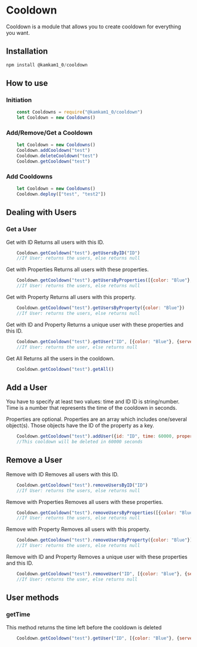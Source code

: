 # Cooldown
Cooldown is a module that allows you to create cooldown for everything you want.

## Installation
```js
npm install @kamkam1_0/cooldown
```

## How to use

### Initiation
```js
    const Cooldowns = require("@kamkam1_0/cooldown")
    let Cooldown = new Cooldowns()
```

### Add/Remove/Get a Cooldown
```js
    let Cooldown = new Cooldowns()
    Cooldown.addCooldown("test")
    Cooldown.deleteCooldown("test")
    Cooldown.getCooldown("test")
```

### Add Cooldowns
```js
    let Cooldown = new Cooldowns()
    Cooldown.deploy(["test", "test2"])
```

## Dealing with Users

### Get a User

Get with ID
Returns all users with this ID.

```js
    Cooldown.getCooldown("test").getUsersByID("ID")
    //If User: returns the users, else returns null
```

Get with Properties
Returns all users with these properties.

```js
    Cooldown.getCooldown("test").getUsersByProperties([{color: "Blue"}, {server: "test"}, {phone: "06060606"}])
    //If User: returns the users, else returns null
```

Get with Property
Returns all users with this property.

```js
    Cooldown.getCooldown("test").getUsersByProperty({color: "Blue"})
    //If User: returns the users, else returns null
```

Get with ID and Property
Returns a unique user with these properties and this ID.

```js
    Cooldown.getCooldown("test").getUser("ID", [{color: "Blue"}, {server: "test"}, {phone: "06060606"}])
    //If User: returns the user, else returns null
```

Get All
Returns all the users in the cooldown.

```js
    Cooldown.getCooldown("test").getAll()
```

## Add a User

You have to specify at least two values: time and ID
ID is string/number.
Time is a number that represents the time of the cooldown in seconds.

Properties are optional.
Properties are an array which includes one/several object(s).
Those objects have the ID of the property as a key.

```js
    Cooldown.getCooldown("test").addUser({id: "ID", time: 60000, properties: [{color: "blue"}, {phone: "06060606"}]})
    //This cooldown will be deleted in 60000 seconds
```

## Remove a User

Remove with ID
Removes all users with this ID.

```js
    Cooldown.getCooldown("test").removeUsersByID("ID")
    //If User: returns the users, else returns null
```

Remove with Properties
Removes all users with these properties.

```js
    Cooldown.getCooldown("test").removeUsersByProperties([{color: "Blue"}, {server: "test"}, {phone: "06060606"}])
    //If User: returns the users, else returns null
```

Remove with Property
Removes all users with this property.

```js
    Cooldown.getCooldown("test").removeUsersByProperty({color: "Blue"})
    //If User: returns the users, else returns null
```

Remove with ID and Property
Removes a unique user with these properties and this ID.

```js
    Cooldown.getCooldown("test").removeUser("ID", [{color: "Blue"}, {server: "test"}, {phone: "06060606"}])
    //If User: returns the user, else returns null
```

## User methods

### getTime

This method returns the time left before the cooldown is deleted

```js
    Cooldown.getCooldown("test").getUser("ID", [{color: "Blue"}, {server: "test"}, {phone: "06060606"}]).getTime()
```